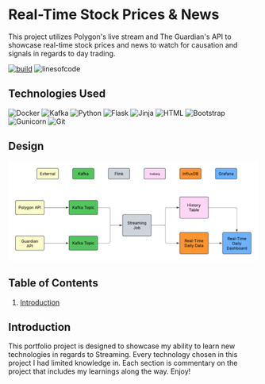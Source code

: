 # Real-Time Stock Prices & News

This project utilizes Polygon's live stream and The Guardian's API to showcase real-time stock prices and news to watch for causation and signals in regards to day trading. 

[![build](https://github.com/cmgoffena13/DE-Capstone-Portfolio-2/actions/workflows/format.yml/badge.svg)](https://github.com/cmgoffena13/DE-Capstone-Portfolio-2/actions/workflows/format.yml)
![linesofcode](https://aschey.tech/tokei/github/cmgoffena13/DE-Capstone-Portfolio-2?category=code)

## Technologies Used
 ![Docker](https://img.shields.io/badge/-Docker-2496ED?style=flat&logoColor=white&logo=docker)
 ![Kafka](https://img.shields.io/badge/-Kafka-231F20?style=flat&logoColor=white&logo=apachekafka)
 ![Python](https://img.shields.io/badge/-Python-0077B5?style=flat&logoColor=white&logo=python)
 ![Flask](https://img.shields.io/badge/-Flask-000000?style=flat&logoColor=white&logo=flask) 
 ![Jinja](https://img.shields.io/badge/-Jinja-B41717?style=flat&logoColor=white&logo=jinja) 
 ![HTML](https://img.shields.io/badge/-HTML-E34F26?style=flat&logoColor=white&logo=html5) 
 ![Bootstrap](https://img.shields.io/badge/-Bootstrap-7952B3?style=flat&logoColor=white&logo=bootstrap) 
 ![Gunicorn](https://img.shields.io/badge/-Gunicorn-499848?style=flat&logoColor=white&logo=gunicorn)
![Git](https://img.shields.io/badge/-Git-F05032?style=flat&logoColor=white&logo=git)

## Design
![Design](website/app/static/README/design.png "Design")

## Table of Contents
1. [Introduction](#Introduction)

## Introduction
This portfolio project is designed to showcase my ability to learn new technologies in regards to Streaming. Every technology chosen in this project I had limited knowledge in. Each section is commentary on the project that includes my learnings along the way. Enjoy!
